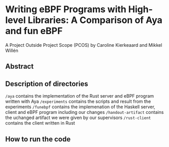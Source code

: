# Writing eBPF Programs with High-level Libraries: A Comparison of Aya and fun eBPF
A Project Outside Project Scope (PCOS) by Caroline Kierkeaard and Mikkel Willén

## Abstract 


## Description of directories
`/aya` contains the implementation of the Rust server and eBPF program written with Aya
`/experiments` contains the scripts and result from the experiments
`/funebpf` contains the implemenation of the Haskell server, client and eBPF program including our changes
`/handout-artifact` contains the uchanged artifact we were given by our supervisors
`/rust-client` contains the client written in Rust

## How to run the code



